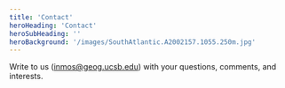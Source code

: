 ```yaml
---
title: 'Contact'
heroHeading: 'Contact'
heroSubHeading: ''
heroBackground: '/images/SouthAtlantic.A2002157.1055.250m.jpg'
---
```


Write to us (inmos@geog.ucsb.edu) with your questions, comments, and interests.



<!--
in the future, consider a web Contact Form similar to https://datawaveproject.github.io/contact/
-->
